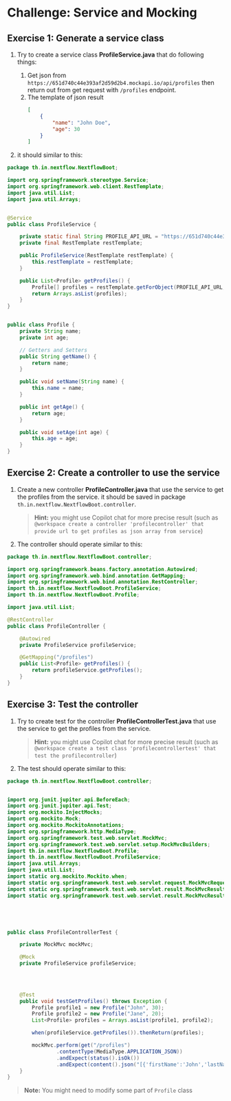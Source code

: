 
# Challenge: Service and Mocking

## Exercise 1: Generate a service class

1. Try to create a service class **ProfileService.java** that do following things: 
    1. Get json from `https://651d740c44e393af2d59d2b4.mockapi.io/api/profiles` then return out from get request with `/profiles` endpoint.
    2. The template of json result
        ```json
        [
            {
                "name": "John Doe",
                "age": 30
            }
        ]
        ```

2. it should similar to this:

```java
package th.in.nextflow.NextflowBoot;

import org.springframework.stereotype.Service;
import org.springframework.web.client.RestTemplate;
import java.util.List;
import java.util.Arrays;


@Service
public class ProfileService {

    private static final String PROFILE_API_URL = "https://651d740c44e393af2d59d2b4.mockapi.io/api/profiles";
    private final RestTemplate restTemplate;

    public ProfileService(RestTemplate restTemplate) {
        this.restTemplate = restTemplate;
    }

    public List<Profile> getProfiles() {
        Profile[] profiles = restTemplate.getForObject(PROFILE_API_URL, Profile[].class);
        return Arrays.asList(profiles);
    }
}


public class Profile {
    private String name;
    private int age;

    // Getters and Setters
    public String getName() {
        return name;
    }

    public void setName(String name) {
        this.name = name;
    }

    public int getAge() {
        return age;
    }

    public void setAge(int age) {
        this.age = age;
    }
}
```

## Exercise 2: Create a controller to use the service

1. Create a new controller **ProfileController.java** that use the service to get the profiles from the service. it should be saved in package `th.in.nextflow.NextflowBoot.controller`.

    > **Hint:** you might use Copilot chat for more precise result (such as `@workspace create a controller 'profilecontroller' that provide url to get profiles as json array from service`)

2. The controller should operate similar to this:


```java
package th.in.nextflow.NextflowBoot.controller;

import org.springframework.beans.factory.annotation.Autowired;
import org.springframework.web.bind.annotation.GetMapping;
import org.springframework.web.bind.annotation.RestController;
import th.in.nextflow.NextflowBoot.ProfileService;
import th.in.nextflow.NextflowBoot.Profile;

import java.util.List;

@RestController
public class ProfileController {

    @Autowired
    private ProfileService profileService;

    @GetMapping("/profiles")
    public List<Profile> getProfiles() {
        return profileService.getProfiles();
    }
}
```

## Exercise 3: Test the controller

1. Try to create test for the controller **ProfileControllerTest.java** that use the service to get the profiles from the service. 

    > **Hint:** you might use Copilot chat for more precise result (such as `@workspace create a test class 'profilecontrollertest' that test the profilecontroller`)

2. The test should operate similar to this:

```java
package th.in.nextflow.NextflowBoot.controller;


import org.junit.jupiter.api.BeforeEach;
import org.junit.jupiter.api.Test;
import org.mockito.InjectMocks;
import org.mockito.Mock;
import org.mockito.MockitoAnnotations;
import org.springframework.http.MediaType;
import org.springframework.test.web.servlet.MockMvc;
import org.springframework.test.web.servlet.setup.MockMvcBuilders;
import th.in.nextflow.NextflowBoot.Profile;
import th.in.nextflow.NextflowBoot.ProfileService;
import java.util.Arrays;
import java.util.List;
import static org.mockito.Mockito.when;
import static org.springframework.test.web.servlet.request.MockMvcRequestBuilders.get;
import static org.springframework.test.web.servlet.result.MockMvcResultMatchers.content;
import static org.springframework.test.web.servlet.result.MockMvcResultMatchers.status;





public class ProfileControllerTest {

    private MockMvc mockMvc;

    @Mock
    private ProfileService profileService;

   
    

    @Test
    public void testGetProfiles() throws Exception {
        Profile profile1 = new Profile("John", 30);
        Profile profile2 = new Profile("Jane", 20);
        List<Profile> profiles = Arrays.asList(profile1, profile2);

        when(profileService.getProfiles()).thenReturn(profiles);

        mockMvc.perform(get("/profiles")
                .contentType(MediaType.APPLICATION_JSON))
                .andExpect(status().isOk())
                .andExpect(content().json("[{'firstName':'John','lastName':'Doe'},{'firstName':'Jane','lastName':'Doe'}]"));
    }
}
```

> **Note:** You might need to modify some part of `Profile` class
